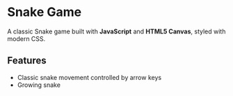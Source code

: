 # Snake Game

A classic Snake game built with **JavaScript** and **HTML5 Canvas**, styled with modern CSS.  


## Features

- Classic snake movement controlled by arrow keys  
- Growing snake
